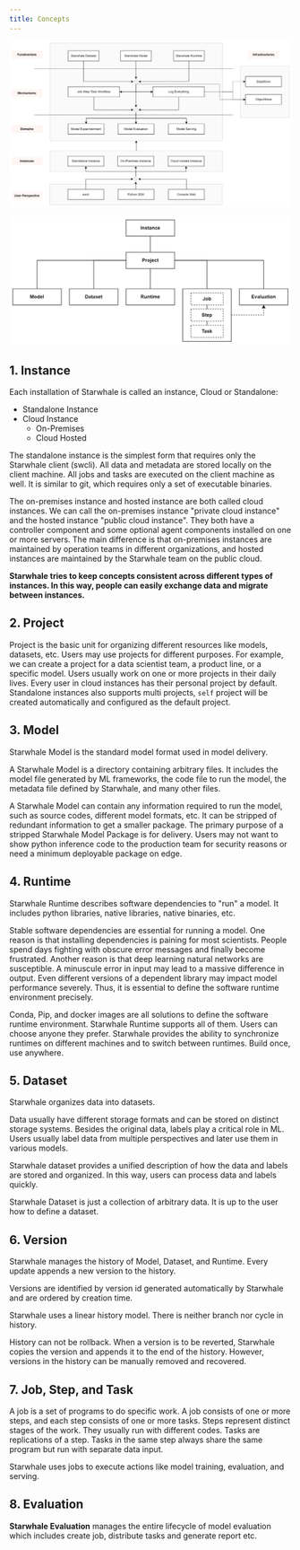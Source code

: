 ```yaml
---
title: Concepts
---
```


![arch.jpg](../img/arch.jpg)

![concepts-org.jpg](../img/concepts-org.jpg)

## 1. Instance

Each installation of Starwhale is called an instance, Cloud or Standalone:

- Standalone Instance
- Cloud Instance
  - On-Premises
  - Cloud Hosted

The standalone instance is the simplest form that requires only the Starwhale client (swcli). All data and metadata are stored locally on the client machine. All jobs and tasks are executed on the client machine as well. It is similar to git, which requires only a set of executable binaries.

The on-premises instance and hosted instance are both called cloud instances. We can call the on-premises instance "private cloud instance" and the hosted instance "public cloud instance". They both have a controller component and some optional agent components installed on one or more servers. The main difference is that on-premises instances are maintained by operation teams in different organizations, and hosted instances are maintained by the Starwhale team on the public cloud.

**Starwhale tries to keep concepts consistent across different types of instances. In this way, people can easily exchange data and migrate between instances.**

## 2. Project

Project is the basic unit for organizing different resources like models, datasets, etc.
Users may use projects for different purposes. For example, we can create a project for a data scientist team, a product line, or a specific model. Users usually work on one or more projects in their daily lives.
Every user in cloud instances has their personal project by default. Standalone instances also supports multi projects, `self` project will be created automatically and configured as the default project.

## 3. Model

Starwhale Model is the standard model format used in model delivery.

A Starwhale Model is a directory containing arbitrary files. It includes the model file generated by ML frameworks, the code file to run the model, the metadata file defined by Starwhale, and many other files.

A Starwhale Model can contain any information required to run the model, such as source codes, different model formats, etc. It can be stripped of redundant information to get a smaller package. The primary purpose of a stripped Starwhale Model Package is for delivery. Users may not want to show python inference code to the production team for security reasons or need a minimum deployable package on edge.

## 4. Runtime

Starwhale Runtime describes software dependencies to "run" a model. It includes python libraries, native libraries, native binaries, etc.

Stable software dependencies are essential for running a model. One reason is that installing dependencies is paining for most scientists. People spend days fighting with obscure error messages and finally become frustrated. Another reason is that deep learning natural networks are susceptible. A minuscule error in input may lead to a massive difference in output. Even different versions of a dependent library may impact model performance severely. Thus, it is essential to define the software runtime environment precisely.

Conda, Pip, and docker images are all solutions to define the software runtime environment. Starwhale Runtime supports all of them. Users can choose anyone they prefer.
Starwhale provides the ability to synchronize runtimes on different machines and to switch between runtimes. Build once, use anywhere.

## 5. Dataset

Starwhale organizes data into datasets.

Data usually have different storage formats and can be stored on distinct storage systems. Besides the original data, labels play a critical role in ML. Users usually label data from multiple perspectives and later use them in various models.

Starwhale dataset provides a unified description of how the data and labels are stored and organized. In this way, users can process data and labels quickly.

Starwhale Dataset is just a collection of arbitrary data. It is up to the user how to define a dataset.

## 6. Version

Starwhale manages the history of Model, Dataset, and Runtime. Every update appends a new version to the history.

Versions are identified by version id generated automatically by Starwhale and are ordered by creation time.

Starwhale uses a linear history model. There is neither branch nor cycle in history.

History can not be rollback. When a version is to be reverted, Starwhale copies the version and appends it to the end of the history. However, versions in the history can be manually removed and recovered.

## 7. Job, Step, and Task

A job is a set of programs to do specific work. A job consists of one or more steps, and each step consists of one or more tasks. Steps represent distinct stages of the work. They usually run with different codes. Tasks are replications of a step. Tasks in the same step always share the same program but run with separate data input.

Starwhale uses jobs to execute actions like model training, evaluation, and serving.

## 8. Evaluation

**Starwhale Evaluation** manages the entire lifecycle of model evaluation which includes create job, distribute tasks and generate report etc.
